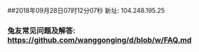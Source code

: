 ##2018年09月28日07时12分07秒 新址: 104.248.195.25
### 兔友常见问题及解答: https://github.com/wanggonging/d/blob/w/FAQ.md
